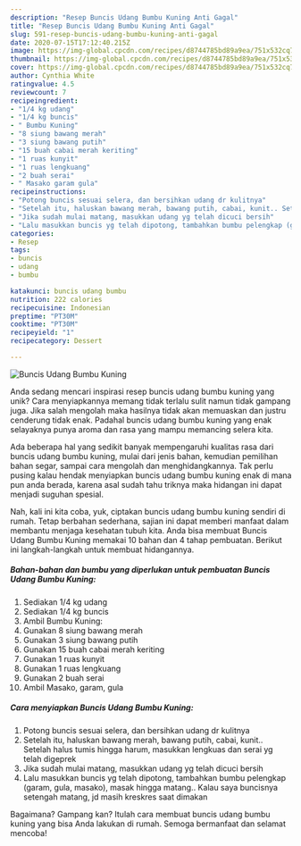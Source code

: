 ```yaml
---
description: "Resep Buncis Udang Bumbu Kuning Anti Gagal"
title: "Resep Buncis Udang Bumbu Kuning Anti Gagal"
slug: 591-resep-buncis-udang-bumbu-kuning-anti-gagal
date: 2020-07-15T17:12:40.215Z
image: https://img-global.cpcdn.com/recipes/d8744785bd89a9ea/751x532cq70/buncis-udang-bumbu-kuning-foto-resep-utama.jpg
thumbnail: https://img-global.cpcdn.com/recipes/d8744785bd89a9ea/751x532cq70/buncis-udang-bumbu-kuning-foto-resep-utama.jpg
cover: https://img-global.cpcdn.com/recipes/d8744785bd89a9ea/751x532cq70/buncis-udang-bumbu-kuning-foto-resep-utama.jpg
author: Cynthia White
ratingvalue: 4.5
reviewcount: 7
recipeingredient:
- "1/4 kg udang"
- "1/4 kg buncis"
- " Bumbu Kuning"
- "8 siung bawang merah"
- "3 siung bawang putih"
- "15 buah cabai merah keriting"
- "1 ruas kunyit"
- "1 ruas lengkuang"
- "2 buah serai"
- " Masako garam gula"
recipeinstructions:
- "Potong buncis sesuai selera, dan bersihkan udang dr kulitnya"
- "Setelah itu, haluskan bawang merah, bawang putih, cabai, kunit.. Setelah halus tumis hingga harum, masukkan lengkuas dan serai yg telah digeprek"
- "Jika sudah mulai matang, masukkan udang yg telah dicuci bersih"
- "Lalu masukkan buncis yg telah dipotong, tambahkan bumbu pelengkap (garam, gula, masako), masak hingga matang.. Kalau saya buncisnya setengah matang, jd masih kreskres saat dimakan"
categories:
- Resep
tags:
- buncis
- udang
- bumbu

katakunci: buncis udang bumbu 
nutrition: 222 calories
recipecuisine: Indonesian
preptime: "PT30M"
cooktime: "PT30M"
recipeyield: "1"
recipecategory: Dessert

---
```



![Buncis Udang Bumbu Kuning](https://img-global.cpcdn.com/recipes/d8744785bd89a9ea/751x532cq70/buncis-udang-bumbu-kuning-foto-resep-utama.jpg)

Anda sedang mencari inspirasi resep buncis udang bumbu kuning yang unik? Cara menyiapkannya memang tidak terlalu sulit namun tidak gampang juga. Jika salah mengolah maka hasilnya tidak akan memuaskan dan justru cenderung tidak enak. Padahal buncis udang bumbu kuning yang enak selayaknya punya aroma dan rasa yang mampu memancing selera kita.

Ada beberapa hal yang sedikit banyak mempengaruhi kualitas rasa dari buncis udang bumbu kuning, mulai dari jenis bahan, kemudian pemilihan bahan segar, sampai cara mengolah dan menghidangkannya. Tak perlu pusing kalau hendak menyiapkan buncis udang bumbu kuning enak di mana pun anda berada, karena asal sudah tahu triknya maka hidangan ini dapat menjadi suguhan spesial.




Nah, kali ini kita coba, yuk, ciptakan buncis udang bumbu kuning sendiri di rumah. Tetap berbahan sederhana, sajian ini dapat memberi manfaat dalam membantu menjaga kesehatan tubuh kita. Anda bisa membuat Buncis Udang Bumbu Kuning memakai 10 bahan dan 4 tahap pembuatan. Berikut ini langkah-langkah untuk membuat hidangannya.

<!--inarticleads1-->

##### Bahan-bahan dan bumbu yang diperlukan untuk pembuatan Buncis Udang Bumbu Kuning:

1. Sediakan 1/4 kg udang
1. Sediakan 1/4 kg buncis
1. Ambil  Bumbu Kuning:
1. Gunakan 8 siung bawang merah
1. Gunakan 3 siung bawang putih
1. Gunakan 15 buah cabai merah keriting
1. Gunakan 1 ruas kunyit
1. Gunakan 1 ruas lengkuang
1. Gunakan 2 buah serai
1. Ambil  Masako, garam, gula




<!--inarticleads2-->

##### Cara menyiapkan Buncis Udang Bumbu Kuning:

1. Potong buncis sesuai selera, dan bersihkan udang dr kulitnya
1. Setelah itu, haluskan bawang merah, bawang putih, cabai, kunit.. Setelah halus tumis hingga harum, masukkan lengkuas dan serai yg telah digeprek
1. Jika sudah mulai matang, masukkan udang yg telah dicuci bersih
1. Lalu masukkan buncis yg telah dipotong, tambahkan bumbu pelengkap (garam, gula, masako), masak hingga matang.. Kalau saya buncisnya setengah matang, jd masih kreskres saat dimakan




Bagaimana? Gampang kan? Itulah cara membuat buncis udang bumbu kuning yang bisa Anda lakukan di rumah. Semoga bermanfaat dan selamat mencoba!
